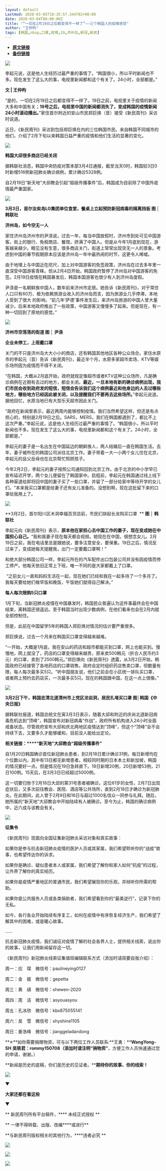 ```yaml
---
layout: default
Lastmod: 2020-03-05T10:35:57.344782+00:00
date: 2020-03-04T00:00:00Z
title: "“一切在2月19日之后都变得不一样了”——三个韩国人的疫情感受"
author: "王仲昀"
tags: [韩国,nbsp,口罩,疫情,19,济州岛,新冠,新民]
---
```


* [**原文链接**](https://mp.weixin.qq.com/s/4-CGAUFncOKOpNA-6hGTEA)
* [**备份链接**](http://archive.ph/XZDYE)


![](/images/post/e687419aee5ba5dc10b91a175fcda518.jpg)

李起元说，这是他人生经历过最严重的事情了。“韩国很小，所以平时新闻也不多。现在发生了这么大的事，电视里新闻都和这个有关了。24小时，全部都是。”

**文 | 王仲昀**

“是的，一切在2月19日之后都变得不一样了。19日之前，电视里关于疫情的新闻大多和中国有关；**19号之后，电视里中国的新闻都消失了，变成韩国的疫情新闻24小时滚动播出。**”家住首尔附近的安山市民郑巨焕（音）接受《新民周刊》采访时说道。

近日，《新民周刊》采访到包括郑巨焕在内的三位韩国市民。来自韩国不同城市的他们，介绍了2月下旬以来韩国日益严重的疫情和他们生活的显著的变化。

![](/images/post/ad9e3a410e24639e3097ad3ad254e2a7.jpg)

**韩国大邱很多商店已经关闭**  

据韩联社消息，韩国中央防疫对策本部3月4日通报，截至当天0时，韩国较3日0时新增516例新冠肺炎确诊病例，累计确诊5328例。

自2月19日“新天地”大邱教会引起“超级传播事件”后，韩国成为目前除了中国外疫情最严重国家。

![](/images/post/d372c4f812a34e20f57204cfd97dc3d4.jpg)

**3月3日，首尔汝矣岛LG集团单位食堂，餐桌上立起预防新冠病毒的隔离挡板 图 │ 韩联社**

**济州岛，如今空无一人**

家住济州岛济州市的尹涤说，过去一年，每当中国放假时，济州市到处可见中国游客。街上的银行、免税商店、餐馆，挤满了中国人。但是从今年1月底到现在，游客越来越少。眼见没有生意，很多商店关门，街道上常常出现空无一人的景象。考虑到中国的春节假期原本应该是济州岛一年中最热闹的时节，这更令人唏嘘。

由于地理上与中国近在咫尺，加上对中国游客的免签政策，济州岛在过去多年里一直深受中国游客青睐。但从2月4日开始，韩国政府暂停了济州岛对中国游客的免签。2月19日疫情在韩国暴发后，韩国本国游客也很少有人到济州岛度假。

尹涤是一名朝鲜族中国人，数年前来济州市定居。她告诉《新民周刊》，对于常住人口只有60万、极为依赖旅游业收入的济州岛而言，因为旅游业几乎停滞，本地人受到了很大 的影响。“前几年‘萨德’事件发生后，来济州岛旅游的中国人曾大量减少。后来本地政府推出了一些政策，中国游客又慢慢多了起来。但是现在，有一种一切回到了原地的感觉。”

![](/images/post/3e1bbe1dd522f709536538722d865493.jpg)

**济州市空荡荡的街道 图 │ 尹涤**  

  

**企业未停工，上班戴口罩**

  

关门的不只是济州岛大大小小的商店，还有韩国其他地区各种公众场合。家住水原市的李起元（音）告诉《新民周刊》，最近半个月，水原多家超市卖场、KTV等娱乐场所因为疫情而不得不关闭。

“在韩国，大概从2月底开始，政府就规定像超市或者KTV这种公众场所，凡是确诊病例在近期有去过的地方，都会关闭。**最近，一旦本地有新的确诊病例出现，我们市民会收到政府发的短信，短信会告诉我们这个病例最近和他身边的人去过哪些地方，哪些地方已经因此被关闭，以及提醒我们不要再去这些场所。**”李起元说道。据他回忆，水原当地已有大型乐天超市因此关门。

“政府在新闻里表示，最近两周内能够控制疫情。我们当然希望这样，但还是有点担心的，特别是2月19日之后。SARS，MERS，我们在韩国都遇到了，都比不上这次严重。”李起元说，这是他人生经历过最严重的事情了。“韩国很小，所以平时新闻也不多。现在发生了这么大的事，电视里新闻都和这个有关了。24小时，全部都是。”

李起元的妻子是一名出生在中国延边的朝鲜族人，两人结婚后一直在韩国生活。去年，妻子被所在的韩国公司派往北京工作。妻子带着一大一小两个女儿住在北京，李起元的岳父岳母也在北京帮忙照顾孩子。

今年2月2日，李起元的妻子按照公司通知回到北京工作。由于北京的中小学早已宣布延迟开学，两个女儿便留在了韩国家中。启程前，李起元在韩国通过线上线下各种渠道给即将回中国的妻子买了一些口罩，并留了一部分给家中等待开学的女儿们。“本来我买口罩都是给妻子还有女儿准备的。没想到啊，现在这批留下来的口罩给我用上了。

![](/images/post/44558b484cc8515641c695f5e7bf8367.jpg)

**3月2日，首尔阳川区木洞幸福百货店前，市民们排起长龙购买口罩  ** **图 │ 韩联社**  

李起元向《新民周刊》表示，**原本他在家担心去中国工作的妻子，现在变成她在中国担心自己。**“我和我妻子现在每天都会视频。她现在在中国，很想念女儿。2月19日之前，我在电话里总是跟她说，要多注意安全，要保重。19日之后，情况反过来了，变成她每天提醒我，出门一定要戴口罩啊！”

和绝大部分韩国公司一样，李起元所在的汽车配件出口包装公司并没有因疫情而停工停产。他每天依旧正常上下班，唯一不同的是大家都戴上了口罩。

 “之前女儿一直和妈妈生活在一起，现在她们已经和我在一起多待了一个多月了。我每天要给她们做早饭和晚饭，午饭她们就得自己解决。”

**每人每次限购5只口罩**

  

1月下旬，当新冠肺炎疫情在中国暴发时，韩国民众普遍认为这件事最终会在中国结束，离韩国还很遥远。至于韩国当时出现少数病例，在他们看来也会在2月内就全部控制住。

但是，此前在中国留学5年的韩国人郑巨焕对情况的估计要严重很多。

郑巨焕说，过去一个月来在韩国买口罩变得越来越难。

“一开始，大概是1月底，我在安山的药店和超市都能买到口罩，网上也能买到。慢慢地，网上就没了，药店的口罩变得越来越贵，原来卖500韩元（折合人民币约3元）的口罩，卖到了2500韩元。”郑巨焕向《新民周刊》透露，从3月2日开始，韩国政府已经接管了各地药店的口罩销售。政府会定时组织药店售卖口罩，但数量有限，每人每次最多买5只。“听中国朋友说，他们之前会在小区统一排队买口罩，或者网上预约去药店买，一次最多买5只。现在的韩国跟中国，在这一点上很像。”

![](/images/post/cc9c8be686c82e713c0fae56fc46fe20.jpg)

**3月2日下午，韩国忠清北道清州市上党区龙岩洞，居民扎堆买口罩 图│韩国《中央日报》**  

据韩联社报道，韩国总统文在寅3月3日表示，随着大邱和附近的庆尚北道新冠病毒危机达到“顶峰”，韩国宣布对新冠病毒“作战”，政府所有机构进入24小时全面戒备状态。尽管政府宣布大邱和庆北两地区疫情达到“顶峰”，但这个“顶峰”会不会持续下去，又要多久才能够缓和，目前没人能给出定论。

**相关链接：****“新天地”大邱教会“超级传播事件”**

自1月20日韩国确诊首位新冠肺炎患者，到2月18日累计确诊31例，每日新增均在个位数以内，其中有13日都无新增患者。相较同时期的日本本土和新加坡，韩国的情况要好一点。但是情况在19日急转直下。19日新增20例，20日新增53例，21日100例。15天后，在3月3日已经超过5000例。

这一切要归咎于2月18日大邱的第31号患者被确诊。这位61岁的女性，2月7日出现症状后，又多次前往教会、医院、酒店等公共场所，直到2月18日才确诊为新冠肺炎。在此期间，此人曾于2月9日和16日与超过1000名信众一同参与礼拜。随后，她所属的“新天地”大邱教会中开始陆续有人被确诊。至今为止，韩国的确诊病例中，近六成与该教会有关。

  

![](/images/post/3397bbdf9853726ded83d37bf6ea4d7e.jpg)

**征集令**

《新民周刊》现面向全国征集新冠肺炎采访对象和真实故事：

如果你是参与抗击新冠肺炎疫情的医护人员或其家属，我们希望聆听你的“战疫”故事，也希望传达你的诉求。

如果你是确诊、疑似患者本人或家属，我们希望了解你和家人如何“抗疫”的过程，让外界了解你的真实经历。

如果你是疫情严重地区的普通市民，我们希望展现你的乐观，并倾听你所需的帮助。

如果你是公共服务人员或各类捐助者，我们希望看到你的“最美逆行”，记录下你的无私。

如今，各行各业开始陆续有序复工，如何在疫情中有序恢复经济生产，我们希望了解其中的困难，或是暖心故事。

……

抗击新冠肺炎疫情，我们诚征对疫情了解的社会各界人士，提供相关线索，说出你的故事，让我们用新闻留存这一切。

《新民周刊》新冠肺炎线索征集值班编辑联系方式（添加时请简要自我介绍）：

周一：应　琛　微信号：paulineying0127

周二：金　姬　微信号：gepetta

周三：黄　祺　微信号：shewen-2020

周四：周　洁　微信号：asyouasyou

周五：孔冰欣　微信号：kbx875055141

周六：吴　雪　微信号：shyshine1105

周日：姜浩峰　微信号：jianggeladandong

**✳**如你需要捐赠物资，可与以下两位工作人员联系:**王勇：****WangYong-SH** **吴轶君：****rommy150708**（添加时请注明**“捐物资”**，方便工作人员快速通过您的申请，谢谢。）

**新闻是历史的底稿，你们是历史的见证者。****期待你的故事、你的线索！**

![](/images/post/1f5d8391583e261a286fb4c68551cf83.jpg)

▼

**大家还都在看这些**

▼

** 新民周刊所有平台稿件，**** 未经正式授权 **

** 一律不得转载、出版、改编****或进行**

**与新民周刊版权相关的其他行为，****违者必究 **

![](/images/post/c3cc15d546724f62f971490809b241d1.jpg)

![](/images/post/2b5f7408fa1ba8a6f7c53f2f865e4b6e.jpg)

![](/images/post/43cdbdb0438ca94544aa20205bf85c8e.jpg)

